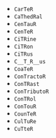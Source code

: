   * `CarTeR`
  * `CaThedRal`
  * `CenTauR`
  * `CenTeR`
  * `CiTRine`
  * `CiTRon`
  * `CiTRus`
  * `C__T_R__us`
  * `CoaTeR`
  * `ConTractoR`
  * `ConTRast`
  * `ConTributoR`
  * `ConTRol`
  * `ConTouR`
  * `CounTeR`
  * `CulTuRe`
  * `CuTteR`